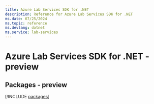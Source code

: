 ```yaml
---
title: Azure Lab Services SDK for .NET
description: Reference for Azure Lab Services SDK for .NET
ms.date: 07/25/2024
ms.topic: reference
ms.devlang: dotnet
ms.service: lab-services
---
```

# Azure Lab Services SDK for .NET - preview
## Packages - preview
[!INCLUDE [packages](lab-services-index.md)]